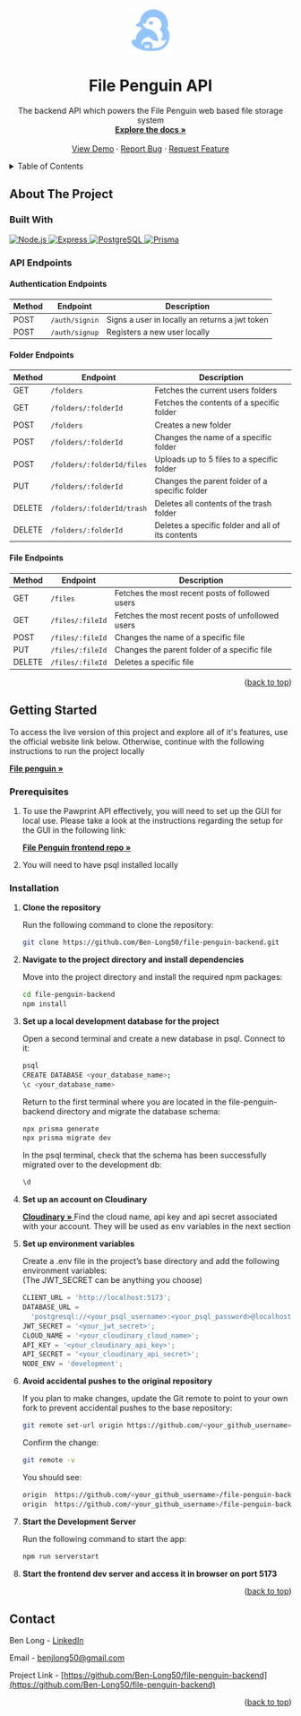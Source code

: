 <a id="readme-top"></a>

<!-- PROJECT LOGO -->
<br />
<div align="center">
  <a href="https://github.com/Ben-Long50/file-penguin-backend.git">
    <img src="public/penguin_readme.svg" alt="Logo" width="80" height="80">
  </a>

<h1 align="center">File Penguin API</h1>

  <p align="center">
    The backend API which powers the File Penguin web based file storage system
    <br />
    <a href="https://github.com/Ben-Long50/file-penguin-backend.git"><strong>Explore the docs »</strong></a>
    <br />
    <br />
    <a href="https://file-penguin.netlify.app/">View Demo</a>
    ·
    <a href="https://github.com/Ben-Long50/file-penguin-backend/issues/new?labels=bug&template=bug-report---.md">Report Bug</a>
    ·
    <a href="https://github.com/Ben-Long50/file-penguin-backend/issues/new?labels=enhancement&template=feature-request---.md">Request Feature</a>
  </p>
</div>

<!-- TABLE OF CONTENTS -->
<details>
  <summary>Table of Contents</summary>
  <ol>
    <li>
      <a href="#about-the-project">About The Project</a>
      <ul>
        <li><a href="#built-with">Built With</a></li>
        <li><a href="#api-endpoints">API Endpoints</a></li>
      </ul>
    </li>
    <li>
      <a href="#getting-started">Getting Started</a>
      <ul>
        <li><a href="#prerequisites">Prerequisites</a></li>
        <li><a href="#installation">Installation</a></li>
      </ul>
    </li>
    <li><a href="#contact">Contact</a></li>
  </ol>
</details>

<!-- ABOUT THE PROJECT -->

## About The Project

### Built With

<a href="https://nodejs.org">
  <img src="https://img.shields.io/badge/Node.js-339933?style=for-the-badge&logo=node.js&logoColor=white" height="40" alt="Node.js">
</a>

<a href="https://expressjs.com">
  <img src="https://img.shields.io/badge/Express-000000?style=for-the-badge&logo=express&logoColor=white" height="40" alt="Express">
</a>

<a href="https://www.postgresql.org">
  <img src="https://img.shields.io/badge/PostgreSQL-336791?style=for-the-badge&logo=postgresql&logoColor=white" height="40" alt="PostgreSQL">
</a>

<a href="https://www.prisma.io">
  <img src="https://img.shields.io/badge/Prisma-2D3748?style=for-the-badge&logo=prisma&logoColor=white" height="40" alt="Prisma">
</a>

### API Endpoints

#### Authentication Endpoints

| Method | Endpoint       | Description                                    |
| ------ | -------------- | ---------------------------------------------- |
| POST   | `/auth/signin` | Signs a user in locally an returns a jwt token |
| POST   | `/auth/signup` | Registers a new user locally                   |

#### Folder Endpoints

| Method | Endpoint                   | Description                                       |
| ------ | -------------------------- | ------------------------------------------------- |
| GET    | `/folders`                 | Fetches the current users folders                 |
| GET    | `/folders/:folderId`       | Fetches the contents of a specific folder         |
| POST   | `/folders`                 | Creates a new folder                              |
| POST   | `/folders/:folderId`       | Changes the name of a specific folder             |
| POST   | `/folders/:folderId/files` | Uploads up to 5 files to a specific folder        |
| PUT    | `/folders/:folderId`       | Changes the parent folder of a specific folder    |
| DELETE | `/folders/:folderId/trash` | Deletes all contents of the trash folder          |
| DELETE | `/folders/:folderId`       | Deletes a specific folder and all of its contents |

#### File Endpoints

| Method | Endpoint         | Description                                       |
| ------ | ---------------- | ------------------------------------------------- |
| GET    | `/files`         | Fetches the most recent posts of followed users   |
| GET    | `/files/:fileId` | Fetches the most recent posts of unfollowed users |
| POST   | `/files/:fileId` | Changes the name of a specific file               |
| PUT    | `/files/:fileId` | Changes the parent folder of a specific file      |
| DELETE | `/files/:fileId` | Deletes a specific file                           |

<p align="right">(<a href="#readme-top">back to top</a>)</p>

<!-- GETTING STARTED -->

## Getting Started

To access the live version of this project and explore all of it's features, use the official website link below. Otherwise, continue with the following instructions to run the project locally

<a href="https://file-penguin.netlify.app">
  <strong>File penguin »</strong>
</a>

### Prerequisites

1. To use the Pawprint API effectively, you will need to set up the GUI for local use. Please take a look at the instructions regarding the setup for the GUI in the following link:

   <a href="https://github.com/Ben-Long50/file-penguin-frontend.git"><strong>File Penguin frontend repo »</strong></a>

2. You will need to have psql installed locally

### Installation

1. **Clone the repository**

   Run the following command to clone the repository:

   ```sh
   git clone https://github.com/Ben-Long50/file-penguin-backend.git
   ```

2. **Navigate to the project directory and install dependencies**

   Move into the project directory and install the required npm packages:

   ```sh
   cd file-penguin-backend
   npm install
   ```

3. **Set up a local development database for the project**

   Open a second terminal and create a new database in psql. Connect to it:

   ```sh
   psql
   CREATE DATABASE <your_database_name>;
   \c <your_database_name>
   ```

   Return to the first terminal where you are located in the file-penguin-backend directory and migrate the database schema:

   ```sh
   npx prisma generate
   npx prisma migrate dev
   ```

   In the psql terminal, check that the schema has been successfully migrated over to the development db:

   ```sh
   \d
   ```

4. **Set up an account on Cloudinary**

   <a href="https://www.cloudinary.com/">
   <strong>Cloudinary »</strong>
   </a>  
   Find the cloud name, api key and api secret associated with your account. They will be used as env variables in the next section

5. **Set up environment variables**

   Create a .env file in the project’s base directory and add the following environment variables:  
    (The JWT_SECRET can be anything you choose)

   ```js
   CLIENT_URL = 'http://localhost:5173';
   DATABASE_URL =
     'postgresql://<your_psql_username>:<your_psql_password>@localhost:5432/<your_database_name>';
   JWT_SECRET = '<your_jwt_secret>';
   CLOUD_NAME = '<your_cloudinary_cloud_name>';
   API_KEY = '<your_cloudinary_api_key>';
   API_SECRET = '<your_cloudinary_api_secret>';
   NODE_ENV = 'development';
   ```

6. **Avoid accidental pushes to the original repository**

   If you plan to make changes, update the Git remote to point to your own fork to prevent accidental pushes to the base repository:

   ```sh
   git remote set-url origin https://github.com/<your_github_username>/file-penguin-backend.git
   ```

   Confirm the change:

   ```sh
   git remote -v
   ```

   You should see:

   ```sh
   origin  https://github.com/<your_github_username>/file-penguin-backend.git (fetch)
   origin  https://github.com/<your_github_username>/file-penguin-backend.git (push)
   ```

7. **Start the Development Server**

   Run the following command to start the app:

   ```sh
   npm run serverstart
   ```

8. **Start the frontend dev server and access it in browser on port 5173**

<p align="right">(<a href="#readme-top">back to top</a>)</p>

<!-- CONTACT -->

## Contact

Ben Long - [LinkedIn](https://www.linkedin.com/in/ben-long-4ba566129/)

Email - benjlong50@gmail.com

Project Link - [https://github.com/Ben-Long50/file-penguin-backend](https://github.com/Ben-Long50/file-penguin-backend)

<p align="right">(<a href="#readme-top">back to top</a>)</p>

<!-- MARKDOWN LINKS & IMAGES -->
<!-- https://www.markdownguide.org/basic-syntax/#reference-style-links -->

